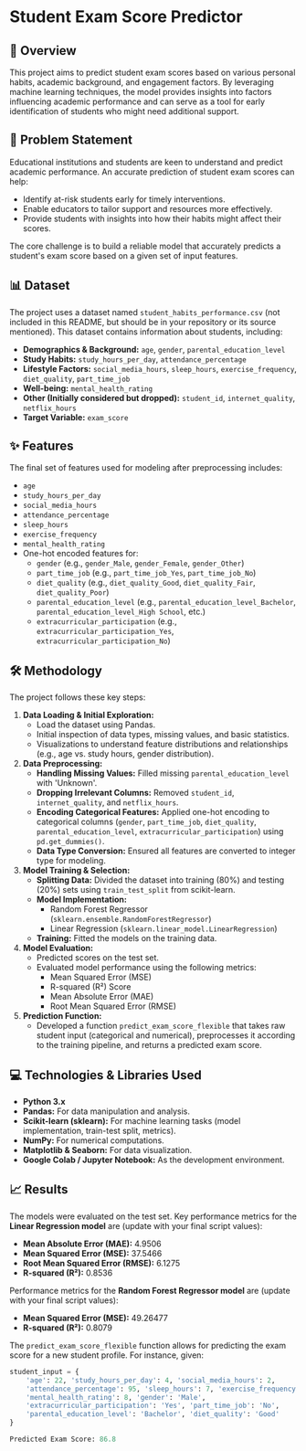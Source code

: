 # Student Exam Score Predictor

## 🚀 Overview

This project aims to predict student exam scores based on various personal habits, academic background, and engagement factors. By leveraging machine learning techniques, the model provides insights into factors influencing academic performance and can serve as a tool for early identification of students who might need additional support.

## 🎯 Problem Statement

Educational institutions and students are keen to understand and predict academic performance. An accurate prediction of student exam scores can help:
* Identify at-risk students early for timely interventions.
* Enable educators to tailor support and resources more effectively.
* Provide students with insights into how their habits might affect their scores.

The core challenge is to build a reliable model that accurately predicts a student's exam score based on a given set of input features.

## 📊 Dataset

The project uses a dataset named `student_habits_performance.csv` (not included in this README, but should be in your repository or its source mentioned). This dataset contains information about students, including:

* **Demographics & Background:** `age`, `gender`, `parental_education_level`
* **Study Habits:** `study_hours_per_day`, `attendance_percentage`
* **Lifestyle Factors:** `social_media_hours`, `sleep_hours`, `exercise_frequency`, `diet_quality`, `part_time_job`
* **Well-being:** `mental_health_rating`
* **Other (Initially considered but dropped):** `student_id`, `internet_quality`, `netflix_hours`
* **Target Variable:** `exam_score`

## ✨ Features

The final set of features used for modeling after preprocessing includes:
* `age`
* `study_hours_per_day`
* `social_media_hours`
* `attendance_percentage`
* `sleep_hours`
* `exercise_frequency`
* `mental_health_rating`
* One-hot encoded features for:
    * `gender` (e.g., `gender_Male`, `gender_Female`, `gender_Other`)
    * `part_time_job` (e.g., `part_time_job_Yes`, `part_time_job_No`)
    * `diet_quality` (e.g., `diet_quality_Good`, `diet_quality_Fair`, `diet_quality_Poor`)
    * `parental_education_level` (e.g., `parental_education_level_Bachelor`, `parental_education_level_High School`, etc.)
    * `extracurricular_participation` (e.g., `extracurricular_participation_Yes`, `extracurricular_participation_No`)

## 🛠️ Methodology

The project follows these key steps:

1.  **Data Loading & Initial Exploration:**
    * Load the dataset using Pandas.
    * Initial inspection of data types, missing values, and basic statistics.
    * Visualizations to understand feature distributions and relationships (e.g., age vs. study hours, gender distribution).
2.  **Data Preprocessing:**
    * **Handling Missing Values:** Filled missing `parental_education_level` with 'Unknown'.
    * **Dropping Irrelevant Columns:** Removed `student_id`, `internet_quality`, and `netflix_hours`.
    * **Encoding Categorical Features:** Applied one-hot encoding to categorical columns (`gender`, `part_time_job`, `diet_quality`, `parental_education_level`, `extracurricular_participation`) using `pd.get_dummies()`.
    * **Data Type Conversion:** Ensured all features are converted to integer type for modeling.
3.  **Model Training & Selection:**
    * **Splitting Data:** Divided the dataset into training (80%) and testing (20%) sets using `train_test_split` from scikit-learn.
    * **Model Implementation:**
        * Random Forest Regressor (`sklearn.ensemble.RandomForestRegressor`)
        * Linear Regression (`sklearn.linear_model.LinearRegression`)
    * **Training:** Fitted the models on the training data.
4.  **Model Evaluation:**
    * Predicted scores on the test set.
    * Evaluated model performance using the following metrics:
        * Mean Squared Error (MSE)
        * R-squared (R²) Score
        * Mean Absolute Error (MAE)
        * Root Mean Squared Error (RMSE)
5.  **Prediction Function:**
    * Developed a function `predict_exam_score_flexible` that takes raw student input (categorical and numerical), preprocesses it according to the training pipeline, and returns a predicted exam score.

## 💻 Technologies & Libraries Used

* **Python 3.x**
* **Pandas:** For data manipulation and analysis.
* **Scikit-learn (sklearn):** For machine learning tasks (model implementation, train-test split, metrics).
* **NumPy:** For numerical computations.
* **Matplotlib & Seaborn:** For data visualization.
* **Google Colab / Jupyter Notebook:** As the development environment.

## 📈 Results

The models were evaluated on the test set. Key performance metrics for the **Linear Regression model** are (update with your final script values):
* **Mean Absolute Error (MAE):** 4.9506
* **Mean Squared Error (MSE):** 37.5466
* **Root Mean Squared Error (RMSE):** 6.1275
* **R-squared (R²):** 0.8536

Performance metrics for the **Random Forest Regressor model** are (update with your final script values):
* **Mean Squared Error (MSE):** 49.26477
* **R-squared (R²):** 0.8079

The `predict_exam_score_flexible` function allows for predicting the exam score for a new student profile. For instance, given:
```python
student_input = {
    'age': 22, 'study_hours_per_day': 4, 'social_media_hours': 2,
    'attendance_percentage': 95, 'sleep_hours': 7, 'exercise_frequency': 4,
    'mental_health_rating': 8, 'gender': 'Male',
    'extracurricular_participation': 'Yes', 'part_time_job': 'No',
    'parental_education_level': 'Bachelor', 'diet_quality': 'Good'
}

Predicted Exam Score: 86.8
